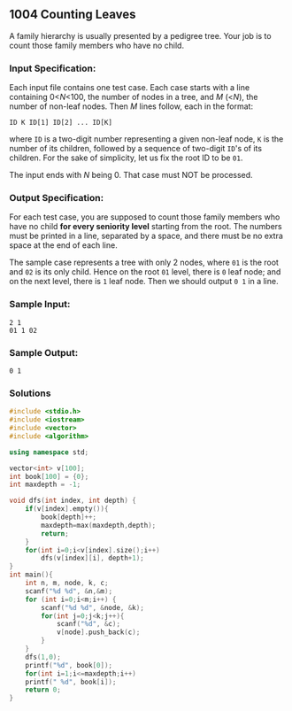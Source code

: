 ## 1004 Counting Leaves

A family hierarchy is usually presented by a pedigree tree. Your job is to count those family members who have no child.

### Input Specification:

Each input file contains one test case. Each case starts with a line containing 0<*N*<100, the number of nodes in a tree, and *M* (<*N*), the number of non-leaf nodes. Then *M* lines follow, each in the format:

```
ID K ID[1] ID[2] ... ID[K]
```

where `ID` is a two-digit number representing a given non-leaf node, `K` is the number of its children, followed by a sequence of two-digit `ID`'s of its children. For the sake of simplicity, let us fix the root ID to be `01`.

The input ends with *N* being 0. That case must NOT be processed.

### Output Specification:

For each test case, you are supposed to count those family members who have no child **for every seniority level** starting from the root. The numbers must be printed in a line, separated by a space, and there must be no extra space at the end of each line.

The sample case represents a tree with only 2 nodes, where `01` is the root and `02` is its only child. Hence on the root `01` level, there is `0` leaf node; and on the next level, there is `1` leaf node. Then we should output `0 1` in a line.

### Sample Input:

```in
2 1
01 1 02
```

### Sample Output:

```out
0 1
```

### Solutions

```c++
#include <stdio.h>
#include <iostream>
#include <vector>
#include <algorithm>

using namespace std;

vector<int> v[100];
int book[100] = {0};
int maxdepth = -1;

void dfs(int index, int depth) {
    if(v[index].empty()){
        book[depth]++;
        maxdepth=max(maxdepth,depth);
        return;
    }
    for(int i=0;i<v[index].size();i++)
        dfs(v[index][i], depth+1);
}
int main(){
    int n, m, node, k, c;
    scanf("%d %d", &n,&m);
    for (int i=0;i<m;i++) {
        scanf("%d %d", &node, &k);
        for(int j=0;j<k;j++){
            scanf("%d", &c);
            v[node].push_back(c);
        }
    }
    dfs(1,0);
    printf("%d", book[0]);
    for(int i=1;i<=maxdepth;i++)
    printf(" %d", book[i]);
    return 0;
}
```

